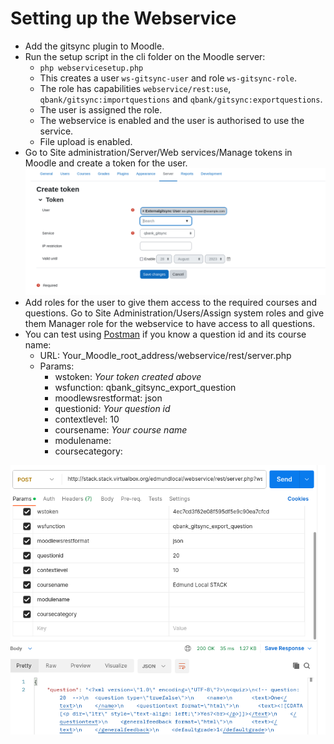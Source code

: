 
# Setting up the Webservice

- Add the gitsync plugin to Moodle.
- Run the setup script in the cli folder on the Moodle server:
  - `php webservicesetup.php`
  - This creates a user `ws-gitsync-user` and role `ws-gitsync-role`.
  - The role has capabilities `webservice/rest:use`, `qbank/gitsync:importquestions` and `qbank/gitsync:exportquestions`.
  - The user is assigned the role.
  - The webservice is enabled and the user is authorised to use the service.
  - File upload is enabled.
- Go to Site administration/Server/Web services/Manage tokens in Moodle and create a token for the user.
![Screenshot of token creation.](../images/Add_token.png)
- Add roles for the user to give them access to the required courses and questions. Go to Site Administration/Users/Assign system roles and give them Manager role for the webservice to have access to all questions.
- You can test using [Postman](https://www.postman.com/downloads/) if you know a question id and its course name:
  - URL: Your_Moodle_root_address/webservice/rest/server.php
  - Params:
    - wstoken: _Your token created above_
    - wsfunction: qbank_gitsync_export_question
    - moodlewsrestformat: json
    - questionid: _Your question id_
    - contextlevel: 10
    - coursename: _Your course name_
    - modulename:
    - coursecategory:

![Screenshot of Postman.](../images/Postman.png)

